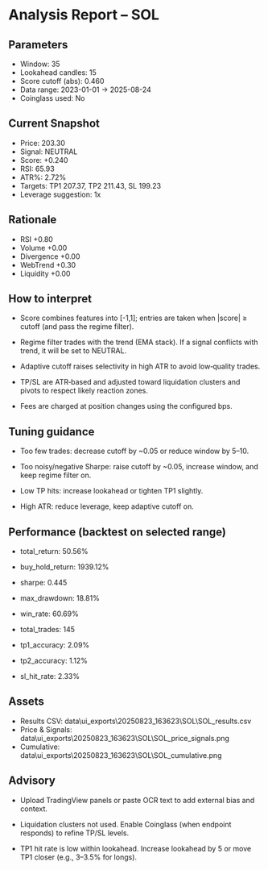 
# Analysis Report – SOL

## Parameters
- Window: 35
- Lookahead candles: 15
- Score cutoff (abs): 0.460
- Data range: 2023-01-01 → 2025-08-24
- Coinglass used: No

## Current Snapshot
- Price: 203.30
- Signal: NEUTRAL
- Score: +0.240
- RSI: 65.93
- ATR%: 2.72%
- Targets: TP1 207.37, TP2 211.43, SL 199.23
- Leverage suggestion: 1x

## Rationale
- RSI +0.80
- Volume +0.00
- Divergence +0.00
- WebTrend +0.30
- Liquidity +0.00

## How to interpret
- Score combines features into [-1,1]; entries are taken when |score| ≥ cutoff (and pass the regime filter).

- Regime filter trades with the trend (EMA stack). If a signal conflicts with trend, it will be set to NEUTRAL.

- Adaptive cutoff raises selectivity in high ATR to avoid low‑quality trades.

- TP/SL are ATR‑based and adjusted toward liquidation clusters and pivots to respect likely reaction zones.

- Fees are charged at position changes using the configured bps.

## Tuning guidance
- Too few trades: decrease cutoff by ~0.05 or reduce window by 5–10.

- Too noisy/negative Sharpe: raise cutoff by ~0.05, increase window, and keep regime filter on.

- Low TP hits: increase lookahead or tighten TP1 slightly.

- High ATR: reduce leverage, keep adaptive cutoff on.

## Performance (backtest on selected range)
- total_return: 50.56%
- buy_hold_return: 1939.12%
- sharpe: 0.445
- max_drawdown: 18.81%
- win_rate: 60.69%
- total_trades: 145
- tp1_accuracy: 2.09%
- tp2_accuracy: 1.12%
- sl_hit_rate: 2.33%

## Assets
- Results CSV: data\ui_exports\20250823_163623\SOL\SOL_results.csv
- Price & Signals: data\ui_exports\20250823_163623\SOL\SOL_price_signals.png
- Cumulative: data\ui_exports\20250823_163623\SOL\SOL_cumulative.png

## Advisory
- Upload TradingView panels or paste OCR text to add external bias and context.
- Liquidation clusters not used. Enable Coinglass (when endpoint responds) to refine TP/SL levels.
- TP1 hit rate is low within lookahead. Increase lookahead by 5 or move TP1 closer (e.g., 3–3.5% for longs).
